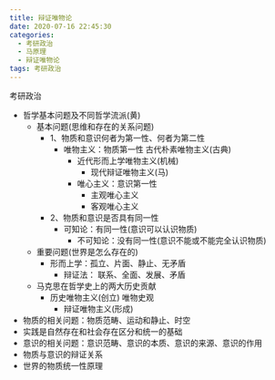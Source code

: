 ```yaml
---
title: 辩证唯物论
date: 2020-07-16 22:45:30
categories:
  - 考研政治
  - 马原理
  - 辩证唯物论
tags: 考研政治
---
```

考研政治
- 哲学基本问题及不同哲学流派(黄)
  - 基本问题(思维和存在的关系问题)
    - 1、物质和意识何者为第一性、何者为第二性
      - 唯物主义：物质第一性
        古代朴素唯物主义(古典)
        - 近代形而上学唯物主义(机械)
          - 现代辩证唯物主义(马)
        - 唯心主义：意识第一性
          - 主观唯心主义
          - 客观唯心主义
    - 2、物质和意识是否具有同一性
      - 可知论：有同一性(意识可以认识物质)
        - 不可知论：没有同一性(意识不能或不能完全认识物质)
  - 重要问题(世界是怎么存在的)
    - 形而上学：孤立、片面、静止、无矛盾
      - 辩证法： 联系、全面、发展、矛盾
  - 马克思在哲学史上的两大历史贡献
    - 历史唯物主义(创立) 唯物史观
      - 辩证唯物主义(形成)
- 物质的相关问题：物质范畴、运动和静止、时空
- 实践是自然存在和社会存在区分和统一的基础
- 意识的相关问题：意识范畴、意识的本质、意识的来源、意识的作用
- 物质与意识的辩证关系
- 世界的物质统一性原理
